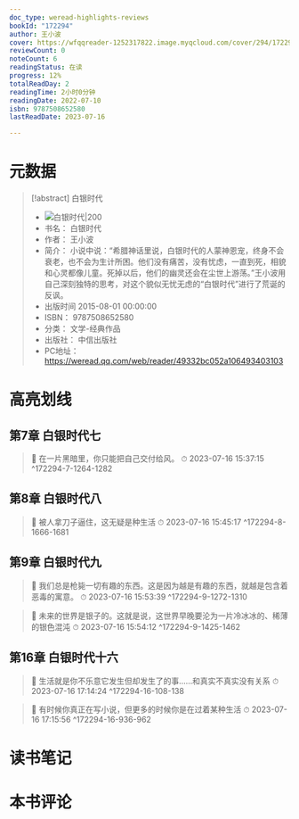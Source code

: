 ```yaml
---
doc_type: weread-highlights-reviews
bookId: "172294"
author: 王小波
cover: https://wfqqreader-1252317822.image.myqcloud.com/cover/294/172294/t7_172294.jpg
reviewCount: 0
noteCount: 6
readingStatus: 在读
progress: 12%
totalReadDay: 2
readingTime: 2小时0分钟
readingDate: 2022-07-10
isbn: 9787508652580
lastReadDate: 2023-07-16

---
```

# 元数据
> [!abstract] 白银时代
> - ![ 白银时代|200](https://wfqqreader-1252317822.image.myqcloud.com/cover/294/172294/t7_172294.jpg)
> - 书名： 白银时代
> - 作者： 王小波
> - 简介： 小说中说：“希腊神话里说，白银时代的人蒙神恩宠，终身不会衰老，也不会为生计所困。他们没有痛苦，没有忧虑，一直到死，相貌和心灵都像儿童。死掉以后，他们的幽灵还会在尘世上游荡。”王小波用自己深刻独特的思考，对这个貌似无忧无虑的“白银时代”进行了荒诞的反讽。
> - 出版时间 2015-08-01 00:00:00
> - ISBN： 9787508652580
> - 分类： 文学-经典作品
> - 出版社： 中信出版社
> - PC地址：https://weread.qq.com/web/reader/49332bc052a106493403103

# 高亮划线

## 第7章 白银时代七

> 📌 在一片黑暗里，你只能把自己交付给风。 
> ⏱ 2023-07-16 15:37:15 ^172294-7-1264-1282

## 第8章 白银时代八

> 📌 被人拿刀子逼住，这无疑是种生活 
> ⏱ 2023-07-16 15:45:17 ^172294-8-1666-1681

## 第9章 白银时代九

> 📌 我们总是枪毙一切有趣的东西。这是因为越是有趣的东西，就越是包含着恶毒的寓意。 
> ⏱ 2023-07-16 15:53:39 ^172294-9-1272-1310

> 📌 未来的世界是银子的。这就是说，这世界早晚要沦为一片冷冰冰的、稀薄的银色混沌 
> ⏱ 2023-07-16 15:54:12 ^172294-9-1425-1462

## 第16章 白银时代十六

> 📌 生活就是你不乐意它发生但却发生了的事……和真实不真实没有关系 
> ⏱ 2023-07-16 17:14:24 ^172294-16-108-138

> 📌 有时候你真正在写小说，但更多的时候你是在过着某种生活 
> ⏱ 2023-07-16 17:15:56 ^172294-16-936-962

# 读书笔记

# 本书评论
